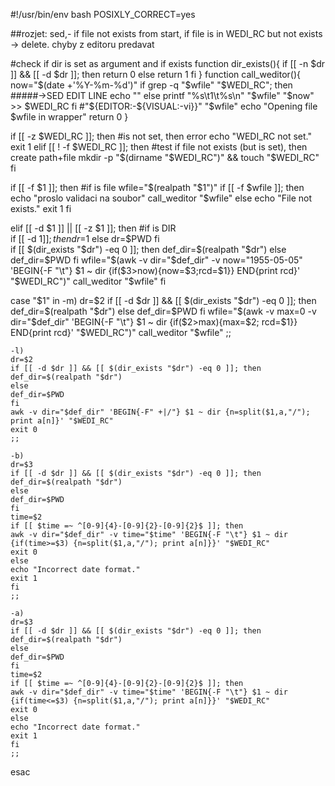 #!/usr/bin/env bash
POSIXLY_CORRECT=yes

##rozjet: sed,- if file not exists from start, if file is in WEDI_RC but not exists -> delete. chyby z editoru predavat

#check if dir is set as argument and if exists
function dir_exists(){
	if [[ -n $dr ]] && [[ -d $dr ]]; then
	return 0
	else
	return 1
	fi
}
function call_weditor(){
	now="$(date +'%Y-%m-%d')"
	if grep -q "$wfile" "$WEDI_RC"; then
	#####->SED EDIT LINE
	echo ""
	else
	printf "%s\t1\t%s\n" "$wfile" "$now" >> $WEDI_RC
	fi
	#"${EDITOR:-${VISUAL:-vi}}" "$wfile"
	echo "Opening file $wfile in wrapper"
	return 0
}

if [[ -z $WEDI_RC ]]; then #is not set, then error
echo "WEDI_RC not set."
exit 1
elif [[ ! -f $WEDI_RC ]]; then #test if file not exists (but is set), then create path+file 
mkdir -p "$(dirname "$WEDI_RC")" && touch "$WEDI_RC"
fi

if [[ -f $1 ]]; then #if is file
	wfile="$(realpath "$1")"
	if [[ -f $wfile ]]; then
	echo "proslo validaci na soubor"
	call_weditor "$wfile"
	else
	echo "File not exists."
	exit 1
	fi	

elif [[ -d $1 ]] || [[ -z $1 ]]; then #if is DIR	
		if [[ -d $1 ]]; then
		dr=$1
		else
		dr=$PWD
		fi	
		if [[ $(dir_exists "$dr") -eq 0 ]]; then
		def_dir=$(realpath "$dr")
		else
		def_dir=$PWD
		fi
	wfile="$(awk -v dir="$def_dir" -v now="1955-05-05" 'BEGIN{-F "\t"} $1 ~ dir {if($3>now){now=$3;rcd=$1}} END{print rcd}' "$WEDI_RC")"
	call_weditor "$wfile"
fi

case "$1" in
	-m)
	dr=$2
	if [[ -d $dr ]] && [[ $(dir_exists "$dr") -eq 0 ]]; then
	def_dir=$(realpath "$dr")
	else
	def_dir=$PWD
	fi
	wfile="$(awk -v max=0 -v dir="$def_dir" 'BEGIN{-F "\t"} $1 ~ dir {if($2>max){max=$2; rcd=$1}} END{print rcd}' "$WEDI_RC")"
	call_weditor "$wfile"
	;;

	-l)
	dr=$2
	if [[ -d $dr ]] && [[ $(dir_exists "$dr") -eq 0 ]]; then
	def_dir=$(realpath "$dr")
	else
	def_dir=$PWD
	fi
	awk -v dir="$def_dir" 'BEGIN{-F" +|/"} $1 ~ dir {n=split($1,a,"/"); print a[n]}' "$WEDI_RC"
	exit 0
	;;

	-b)
	dr=$3
	if [[ -d $dr ]] && [[ $(dir_exists "$dr") -eq 0 ]]; then
	def_dir=$(realpath "$dr")
	else
	def_dir=$PWD
	fi
	time=$2
	if [[ $time =~ ^[0-9]{4}-[0-9]{2}-[0-9]{2}$ ]]; then
	awk -v dir="$def_dir" -v time="$time" 'BEGIN{-F "\t"} $1 ~ dir {if(time>=$3) {n=split($1,a,"/"); print a[n]}}' "$WEDI_RC"
	exit 0
	else
	echo "Incorrect date format."
	exit 1
	fi
	;;

	-a)
	dr=$3
	if [[ -d $dr ]] && [[ $(dir_exists "$dr") -eq 0 ]]; then
	def_dir=$(realpath "$dr")
	else
	def_dir=$PWD
	fi
	time=$2
	if [[ $time =~ ^[0-9]{4}-[0-9]{2}-[0-9]{2}$ ]]; then
	awk -v dir="$def_dir" -v time="$time" 'BEGIN{-F "\t"} $1 ~ dir {if(time<=$3) {n=split($1,a,"/"); print a[n]}}' "$WEDI_RC"
	exit 0
	else
	echo "Incorrect date format."
	exit 1
	fi
	;;

esac
